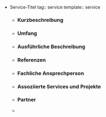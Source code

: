 - Service-Titel
  tag:: service
  template:: service
	- ### Kurzbeschreibung
	- ### Umfang
	- ### Ausführliche Beschreibung
	- ### Referenzen
	- ### Fachliche Ansprechperson
	- ### Assoziierte Services und Projekte
	- ### Partner
	-